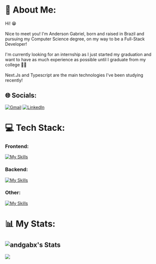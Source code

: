 # 💫 About Me:
Hi! 😁<br><br>Nice to meet you! I'm Anderson Gabriel, born and raised in Brazil and pursuing my Computer Science degree, on my way to be a Full-Stack Developer!<br><br>I'm currently looking for an internship as I just started my graduation and want to have as much experience as possible until I graduate from my college 👨‍🎓<br><br>Next.Js and Typescript are the main technologies I've been studying recently!

## 🌐 Socials:
[![Gmail](https://img.shields.io/badge/Gmail-D14836?style=flat&logo=gmail&logoColor=white)](mailto:gabrielvalencasa98@gmail.com)
[![LinkedIn](https://img.shields.io/badge/LinkedIn-%230077B5.svg?logo=linkedin&logoColor=white)](https://linkedin.com/in/andgabx)

# 💻 Tech Stack:

### Frontend:
[![My Skills](https://skillicons.dev/icons?i=react,nextjs,typescript,vite,javascript,tailwind)](https://skillicons.dev)

### Backend:
[![My Skills](https://skillicons.dev/icons?i=django,prisma,neondb,clerk)](https://skillicons.dev)

### Other:
[![My Skills](https://skillicons.dev/icons?i=c,java,python)](https://skillicons.dev)

# 📊 My Stats:
![andgabx's Stats](https://github-readme-stats.vercel.app/api?username=andgabx&theme=gruvbox&show_icons=true&hide_border=true&count_private=true)
---
[![](https://visitcount.itsvg.in/api?id=andgabx&icon=2&color=5)](https://visitcount.itsvg.in)
